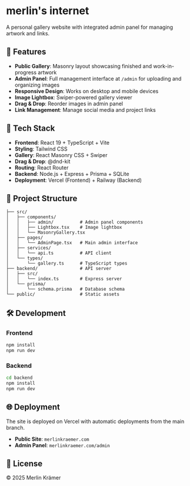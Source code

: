 # merlin's internet

A personal gallery website with integrated admin panel for managing artwork and links.

## 🎨 Features

- **Public Gallery**: Masonry layout showcasing finished and work-in-progress artwork
- **Admin Panel**: Full management interface at `/admin` for uploading and organizing images
- **Responsive Design**: Works on desktop and mobile devices
- **Image Lightbox**: Swiper-powered gallery viewer
- **Drag & Drop**: Reorder images in admin panel
- **Link Management**: Manage social media and project links

## 🚀 Tech Stack

- **Frontend**: React 19 + TypeScript + Vite
- **Styling**: Tailwind CSS
- **Gallery**: React Masonry CSS + Swiper
- **Drag & Drop**: @dnd-kit
- **Routing**: React Router
- **Backend**: Node.js + Express + Prisma + SQLite
- **Deployment**: Vercel (Frontend) + Railway (Backend)

## 📁 Project Structure

```
├── src/
│   ├── components/
│   │   ├── admin/          # Admin panel components
│   │   ├── Lightbox.tsx    # Image lightbox
│   │   └── MasonryGallery.tsx
│   ├── pages/
│   │   └── AdminPage.tsx   # Main admin interface
│   ├── services/
│   │   └── api.ts          # API client
│   └── types/
│       └── gallery.ts      # TypeScript types
├── backend/                # API server
│   ├── src/
│   │   └── index.ts        # Express server
│   └── prisma/
│       └── schema.prisma   # Database schema
└── public/                 # Static assets
```

## 🛠️ Development

### Frontend
```bash
npm install
npm run dev
```

### Backend
```bash
cd backend
npm install
npm run dev
```

## 🌐 Deployment

The site is deployed on Vercel with automatic deployments from the main branch.

- **Public Site**: `merlinkraemer.com`
- **Admin Panel**: `merlinkraemer.com/admin`

## 📝 License

© 2025 Merlin Krämer
